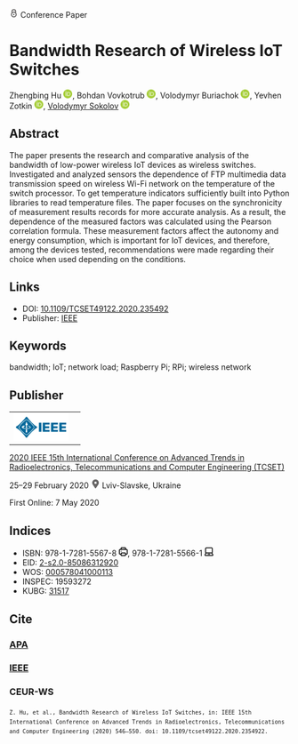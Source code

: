<img src="/icons/lock.svg" width="16" height="16"> Conference Paper

# Bandwidth Research of Wireless IoT Switches

Zhengbing Hu <a href="https://orcid.org/0000-0002-6140-3351" target="_blank"><img src="/icons/orcid.svg" width="16" height="16"></a>,
Bohdan Vovkotrub <a href="https://orcid.org/0000-0002-6196-4554" target="_blank"><img src="/icons/orcid.svg" width="16" height="16"></a>,
Volodymyr Buriachok <a href="https://orcid.org/0000-0002-4055-1494" target="_blank"><img src="/icons/orcid.svg" width="16" height="16"></a>,
Yevhen Zotkin <a href="https://orcid.org/0000-0002-6029-1044" target="_blank"><img src="/icons/orcid.svg" width="16" height="16"></a>,
<a href="/">Volodymyr Sokolov</a> <a href="https://orcid.org/0000-0002-9349-7946" target="_blank"><img src="/icons/orcid.svg" width="16" height="16"></a>

## Abstract

The paper presents the research and comparative analysis of the bandwidth of low-power wireless IoT devices as wireless switches. Investigated and analyzed sensors the dependence of FTP multimedia data transmission speed on wireless Wi-Fi network on the temperature of the switch processor. To get temperature indicators sufficiently built into Python libraries to read temperature files. The paper focuses on the synchronicity of measurement results records for more accurate analysis. As a result, the dependence of the measured factors was calculated using the Pearson correlation formula. These measurement factors affect the autonomy and energy consumption, which is important for IoT devices, and therefore, among the devices tested, recommendations were made regarding their choice when used depending on the conditions.

## Links

* DOI: [10.1109/TCSET49122.2020.235492](https://doi.org/10.1109/TCSET49122.2020.235492) 
* Publisher: [IEEE](https://ieeexplore.ieee.org/document/9088628)

## Keywords

bandwidth; IoT; network load; Raspberry Pi; RPi; wireless network

## Publisher

<table>
<tr>
<td>
<img src="/icons/ieee.svg" height="50">
</td>
<td style="text-align: left;">
<span class="__dimensions_badge_embed__" data-doi="10.1109/TCSET49122.2020.235492" data-hide-zero-citations="true"></span><script async src="https://badge.dimensions.ai/badge.js" charset="utf-8"></script>
</td>
</tr>
</table>

[2020 IEEE 15th International Conference on Advanced Trends in Radioelectronics, Telecommunications and Computer Engineering (TCSET)](https://ieeexplore.ieee.org/xpl/conhome/9083930/proceeding)

25–29 February 2020 <img src="/icons/location-pin.svg" width="16" height="16"> Lviv-Slavske, Ukraine

First Online: 7 May 2020

## Indices

* ISBN: 978-1-7281-5567-8 <img src="/icons/print.svg" width="16" height="16">, 978-1-7281-5566-1 <img src="/icons/online.svg" width="16" height="16">
* EID: [2-s2.0-85086312920](http://www.scopus.com/record/display.url?origin=inward&eid=2-s2.0-85086312920)
* WOS: [000578041000113](https://www.webofscience.com/wos/woscc/full-record/WOS:000578041000113)
* INSPEC: 19593272
* KUBG: [31517](http://elibrary.kubg.edu.ua/id/eprint/31517/)

## Cite

### [APA](https://citation.crosscite.org/format?doi=10.1109/TCSET49122.2020.235492&style=apa&lang=en-US)

### [IEEE](https://citation.crosscite.org/format?doi=10.1109/TCSET49122.2020.235492&style=ieee&lang=en-US)

### CEUR-WS

<small>`Z. Hu, et al., Bandwidth Research of Wireless IoT Switches, in: IEEE 15th International Conference on Advanced Trends in Radioelectronics, Telecommunications and Computer Engineering (2020) 546–550. doi: 10.1109/tcset49122.2020.2354922.`</small>
